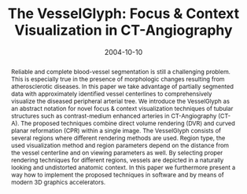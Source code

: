 ---
abstract: Reliable and complete blood-vessel segmentation is still a challenging problem.
  This is especially true in the presence of morphologic changes resulting from atherosclerotic
  diseases. In this paper we take advantage of partially segmented data with approximately
  identified vessel centerlines to comprehensively visualize the diseased peripheral
  arterial tree. We introduce the VesselGlyph as an abstract notation for novel focus
  & context visualization techniques of tubular structures such as contrast-medium
  enhanced arteries in CT-Angiography (CT-A). The proposed techniques combine direct
  volume rendering (DVR) and curved planar reformation (CPR) within a single image.
  The VesselGlyph consists of several regions where different rendering methods are
  used. Region type, the used visualization method and region parameters depend on
  the distance from the vessel centerline and on viewing parameters as well. By selecting
  proper rendering techniques for different regions, vessels are depicted in a naturally
  looking and undistorted anatomic context. In this paper we furthermore present a
  way how to implement the proposed techniques in software and by means of modern
  3D graphics accelerators.
authors:
- Matus Straka
- Michal Cervenanský
- Alexandra LaCruz
- A Köchl
- Milos Sramek
- Eduard Gröller
- Dominik Fleischmann
date: '2004-10-10'
featured: false
links:
- name: Publik
  url: https://publik.tuwien.ac.at/showentry.php?ID=138876&lang=2
publication_types:
- '1'
publishDate: '2004-10-10'
specifics: 'Vortrag: IEEE Visualization, Austin, Texas; 10.10.2004 - 15.10.2004; in:
  "Proceedings of Visualization 2004", H Rushmeier, G. Turk, J van Wijk (Hrg.); IEEE,
  (2004), ISBN: 0-7803-8788-0; S. 385 - 392.'
title: 'The VesselGlyph: Focus & Context Visualization in CT-Angiography'
url_pdf: http://www.cg.tuwien.ac.at/research/publications/2004/StrakaVis2004/
---